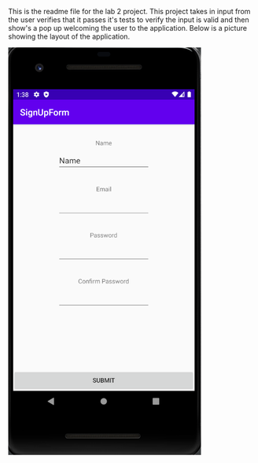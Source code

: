 This is the readme file for the lab 2 project. This project takes in input from the user verifies that it passes it's tests to verify the input is valid and then show's a pop up welcoming the user to the application. Below is a picture showing the layout of the application.

![screen shot](https://github.com/Dan-Burke-P/SignUpForm/blob/master/Capture.PNG)
